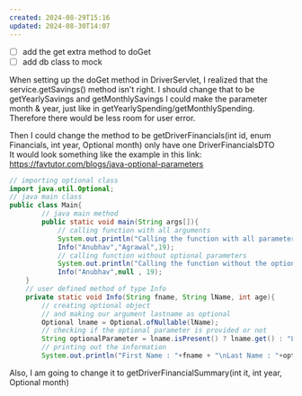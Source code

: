 ```yaml
---
created: 2024-08-29T15:16
updated: 2024-08-30T14:07
---
```

- [ ] add the get extra method to doGet
- [ ] add db class to mock

When setting up the doGet method in DriverServlet, I realized that the service.getSavings() method isn't right. I should change that to be getYearlySavings and getMonthlySavings 
I could make the parameter month & year, just like in getYearlySpending/getMonthlySpending. Therefore there would be less room for user error. 

Then I could change the method to be getDriverFinancials(int id, enum Financials, int year, Optional<int> month) only have one DriverFinancialsDTO  
It would look something like the example in this link: https://favtutor.com/blogs/java-optional-parameters 
```java
// importing optional class
import java.util.Optional;
// java main class
public class Main{
		// java main method
 		public static void main(String args[]){
			// calling function with all arguments
			System.out.println("Calling the function with all parameters!!");
        	Info("Anubhav","Agrawal",19);
			// calling function without optional parameters
			System.out.println("Calling the function without the optional parameter!!");
			Info("Anubhav",null , 19);
    }
	// user defined method of type Info
    private static void Info(String fname, String lName, int age){
		// creating optional object
		// and making our argument lastname as optional
        Optional lname = Optional.ofNullable(lName);
		// checking if the optional parameter is provided or not
        String optionalParameter = lname.isPresent() ? lname.get() : "Last name not given!";
		// printing out the information
        System.out.println("First Name : "+fname + "\nLast Name : "+optionalParameter +"\nThe age : "+age);
```

Also, I am going to change it to getDriverFinancialSummary(int it, int year, Optional<int> month)
